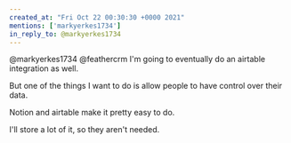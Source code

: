 ```yaml
---
created_at: "Fri Oct 22 00:30:30 +0000 2021"
mentions: ['markyerkes1734']
in_reply_to: @markyerkes1734
---
```


@markyerkes1734 @feathercrm I'm going to eventually do an airtable integration as well. 

But one of the things I want to do is allow people to have control over their data. 

Notion and airtable make it pretty easy to do.

I'll store a lot of it, so they aren't needed.
